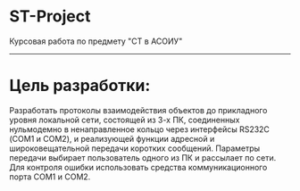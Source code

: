 # ST-Project
Курсовая работа по предмету "СТ в АСОИУ" 
_______________________________________
# Цель pазpаботки:
Разработать протоколы взаимодействия объектов до прикладного уровня локальной сети, состоящей из 3-х ПК, соединенных нульмодемно в ненаправленное кольцо через интерфейсы RS232C (СОМ1 и СОМ2), и реализующей функции адресной и широковещательной передачи коротких сообщений. Параметры передачи выбирает пользователь одного из ПК и рассылает по сети. Для контроля ошибки использовать средства коммуникационного порта COM1 и COM2.
